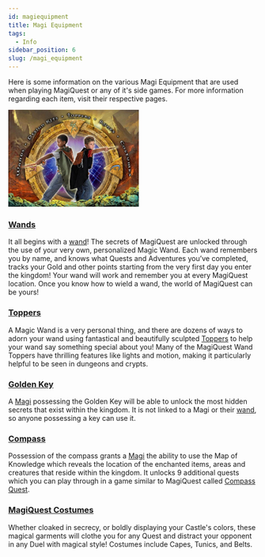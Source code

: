 ```yaml
---
id: magiequipment
title: Magi Equipment
tags:
  - Info
sidebar_position: 6
slug: /magi_equipment
---
```


Here is some information on the various Magi Equipment that are used when playing MagiQuest or any of it's side games. For more information regarding each item, visit their respective pages.

<img src="\img\docs\one-time\Info_About_MagiQuest\Magi_Equipment\MQ_Equipment.webp" alt="MQ Equipment" width="264" hight="196" title="MQ Equipment"></img>

### [Wands](docs\Info_About_MagiQuest\Game_Mechanics\Wands.md)

It all begins with a [wand](docs\Info_About_MagiQuest\Game_Mechanics\Wands.md)! The secrets of MagiQuest are unlocked through the use of your very own, personalized Magic Wand. Each wand remembers you by name, and knows what Quests and Adventures you’ve completed, tracks your Gold and other points starting from the very first day you enter the kingdom! Your wand will work and remember you at every MagiQuest location. Once you know how to wield a wand, the world of MagiQuest can be yours!

### [Toppers](docs\Info_About_MagiQuest\Game_Mechanics\Toppers.md)

A Magic Wand is a very personal thing, and there are dozens of ways to adorn your wand using fantastical and beautifully sculpted [Toppers](docs\Info_About_MagiQuest\Game_Mechanics\Toppers.md) to help your wand say something special about you! Many of the MagiQuest Wand Toppers have thrilling features like lights and motion, making it particularly helpful to be seen in dungeons and crypts.

### [Golden Key](docs\Info_About_MagiQuest\Golden_Key.md)

A [Magi](docs\Info_About_MagiQuest\Magi.md) possessing the Golden Key will be able to unlock the most hidden secrets that exist within the kingdom. It is not linked to a Magi or their [wand](docs\Info_About_MagiQuest\Game_Mechanics\Wands.md), so anyone possessing a key can use it.

### [Compass](docs\Info_About_MagiQuest\Kingdom_Compass.md)

Possession of the compass grants a [Magi](docs\Info_About_MagiQuest\Magi.md) the ability to use the Map of Knowledge which reveals the location of the enchanted items, areas and creatures that reside within the kingdom. It unlocks 9 additional quests which you can play through in a game similar to MagiQuest called [Compass Quest](docs\Info_About_MagiQuest\Content_Sets\CompassQuest.md).

### [MagiQuest Costumes](docs\Info_About_MagiQuest\Costumes.md)

Whether cloaked in secrecy, or boldly displaying your Castle's colors, these magical garments will clothe you for any Quest and distract your opponent in any Duel with magical style! Costumes include Capes, Tunics, and Belts.